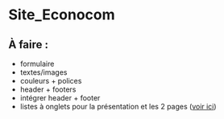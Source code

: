 # Site_Econocom

## À faire :

- formulaire
- textes/images
- couleurs + polices
- header + footers
- intégrer header + footer
- listes à onglets pour la présentation et les 2 pages ([voir ici](https://www.w3schools.com/howto/howto_js_vertical_tabs.asp))
